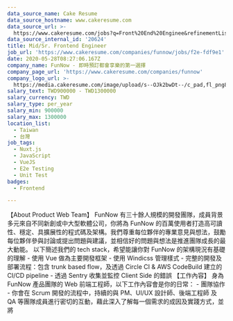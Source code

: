 ```yaml
---
data_source_name: Cake Resume
data_source_hostname: www.cakeresume.com
data_source_url: >-
  https://www.cakeresume.com/jobs?q=Front%20End%20Enginee&refinementList[lang_name][0]=E[…]tech_front-end-development&range[salary_range][min]=1000000
data_source_internal_id: '20624'
title: Mid/Sr. Frontend Engineer
job_url: 'https://www.cakeresume.com/companies/funnow/jobs/f2e-fdf9e1'
date: 2020-05-28T08:27:06.167Z
company_name: FunNow - 即時預訂都會享樂的第一選擇
company_page_url: 'https://www.cakeresume.com/companies/funnow'
company_logo_url: >-
  https://media.cakeresume.com/image/upload/s--OJk2bwDt--/c_pad,fl_png8,h_200,w_200/v1588573843/tyim2xqi5znoptmhgw0c.png
salary_text: TWD900000 - TWD1300000
salary_currency: TWD
salary_type: per_year
salary_min: 900000
salary_max: 1300000
location_list:
  - Taiwan
  - 台灣
job_tags:
  - Nuxt.js
  - JavaScript
  - VueJS
  - E2e Testing
  - Unit Test
badges:
  - Frontend

---
```


【About Product Web Team】 FunNow 有三十餘人規模的開發團隊，成員背景多元來自不同新創或中大型軟體公司，你將為 FunNow 的百萬使用者打造高可讀性、穩定、具擴展性的程式碼及架構。我們尊重每位夥伴的專業意見與想法，鼓勵每位夥伴參與討論或提出問題與建議，並相信好的問題與想法是推進團隊成長的最大動能。 以下簡述我們的 tech stack，希望能讓你對 FunNow 的架構現況有基礎的理解 - 使用 Vue 做為主要開發框架 - 使用 Windicss 管理樣式 - 完整的開發及部署流程：包含 trunk based flow，及透過 Circle CI & AWS CodeBuild 建立的 CI/CD pipeline - 透過 Sentry 收集並監控 Client Side 的錯誤 【工作內容】 身為 FunNow 產品團隊的 Web 前端工程師，以下工作內容會是你的日常： - 團隊協作 - 你會在 Scrum 開發的流程中，持續的與 PM、UI/UX 設計師、後端工程師 及 QA 等團隊成員進行密切的互動，藉此深入了解每一個需求的成因及實踐方式，並將